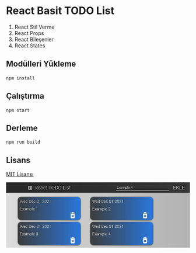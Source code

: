 # React Basit TODO List
1. React Stil Verme
2. React Props
3. React Bileşenler 
4. React States 

## Modülleri Yükleme 
    npm install

## Çalıştırma 
    npm start

## Derleme 
    npm run build

## Lisans 

[MIT Lisansı](LICENSE)

![TODO List](ReactTODO.JPG)